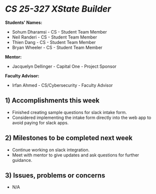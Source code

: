 # *CS 25-327 XState Builder*

**Students' Names:**
 - Sohum Dharamsi - CS - Student Team Member
 - Neil Randeri - CS - Student Team Member
 - Thien Dang - CS - Student Team Member
 - Bryan Wheeler - CS - Student Team Member
   
**Mentor:**
 - Jacquelyn Dellinger - Capital One - Project Sponsor
   
**Faculty Advisor:**
 - Irfan Ahmed - CS/Cybersecurity - Faculty Advisor
 
## 1) Accomplishments this week ##
   - Finished creating sample questions for slack intake form.
   - Considered implementing the intake form directly into the web app to avoid paying for slack apps.

## 2) Milestones to be completed next week ##
   - Continue working on slack integration.
   - Meet with mentor to give updates and ask questions for further guidance.

## 3) Issues, problems or concerns ##
   - N/A
   